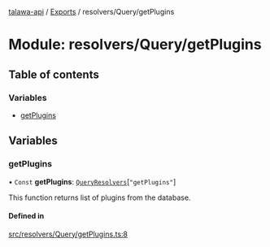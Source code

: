 [talawa-api](../README.md) / [Exports](../modules.md) / resolvers/Query/getPlugins

# Module: resolvers/Query/getPlugins

## Table of contents

### Variables

- [getPlugins](resolvers_Query_getPlugins.md#getplugins)

## Variables

### getPlugins

• `Const` **getPlugins**: [`QueryResolvers`](types_generatedGraphQLTypes.md#queryresolvers)[``"getPlugins"``]

This function returns list of plugins from the database.

#### Defined in

[src/resolvers/Query/getPlugins.ts:8](https://github.com/PalisadoesFoundation/talawa-api/blob/095495b/src/resolvers/Query/getPlugins.ts#L8)
